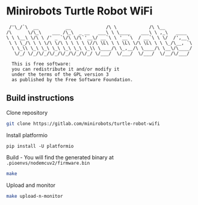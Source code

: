 # Minirobots Turtle Robot WiFi

```
 /'\_/`\  __          __             /\ \            /\ \__
/\      \/\_\    ___ /\_\  _ __   ___\ \ \____    ___\ \ ,_\   ____
\ \ \__\ \/\ \ /' _ `\/\ \/\`'__\/ __`\ \ '__`\  / __`\ \ \/  /',__\
 \ \ \_/\ \ \ \/\ \/\ \ \ \ \ \//\ \L\ \ \ \L\ \/\ \L\ \ \ \_/\__, `\
  \ \_\\ \_\ \_\ \_\ \_\ \_\ \_\\ \____/\ \_,__/\ \____/\ \__\/\____/
   \/_/ \/_/\/_/\/_/\/_/\/_/\/_/ \/___/  \/___/  \/___/  \/__/\/___/

  This is free software:
  you can redistribute it and/or modify it
  under the terms of the GPL version 3
  as published by the Free Software Foundation.
```

## Build instructions

Clone repository

```sh
git clone https://gitlab.com/minirobots/turtle-robot-wifi
```

Install platformio

```
pip install -U platformio
```

Build - You will find the generated binary at `.pioenvs/nodemcuv2/firmware.bin` 

```sh
make
```

Upload and monitor

```sh
make upload-n-monitor
```
